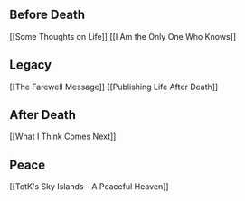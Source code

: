 ## Before Death

[[Some Thoughts on Life]]
[[I Am the Only One Who Knows]]

## Legacy

[[The Farewell Message]]
[[Publishing Life After Death]]

## After Death

[[What I Think Comes Next]]

## Peace

[[TotK's Sky Islands - A Peaceful Heaven]]